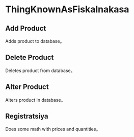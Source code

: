 # ThingKnownAsFiskalnakasa

## Add Product  

Adds product to database。  

## Delete Product

Deletes product from database。  

## Alter Product

Alters product in database。  

## Registratsiya

Does some math with prices and quantities。  
